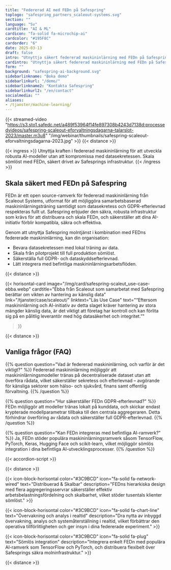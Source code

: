 ```yaml
---
title: "Federerad AI med FEDn på Safespring"
toplogo: "safespring_partners_scaleout-systems.svg"
section: ""
language: "Sv"
cardtitle: "AI & ML"
cardicon: "fa-solid fa-microchip-ai"
cardcolor: "#195F8C"
cardorder: "6"
date: 2025-03-13
draft: false
intro: "Utnyttja säkert federerad maskininlärning med FEDn på Safesprings GDPR-kompatibla molninfrastruktur."
cardintro: "Utnyttja säkert federerad maskininlärning med FEDn på Safespring"
form: ""
background: "safespring-ai-background.svg"
sidebarlinkname: "Boka demo"
sidebarlinkurl: "/demo/"
sidebarlinkname2: "Kontakta Safespring"
sidebarlinkurl2: "/en/contact"
socialmedia: ""
aliases:
- /tjanster/machine-learning/
---
```



{{< streamed-video "https://s3.sto1.safedc.net/a489f53964f14fe897308b4243d7138d:processedvideos/safespring-scaleout-eforvaltningsdagarna–talarslot-2023/master.m3u8" "/img/webinar/thumbnails/safespring-scaleout-eforvaltningsdagarna-2023.jpg" >}}
{{< distance >}}

{{< ingress >}}
Utnyttja kraften i federerad maskininlärning för att utveckla robusta AI-modeller utan att kompromissa med datasekretessen. Skala sömlöst med FEDn, säkert drivet av Safesprings infrastruktur.
{{< /ingress >}}

## Skala säkert med FEDn på Safespring

FEDn är ett open source-ramverk för federerad maskininlärning från Scaleout Systems, utformat för att möjliggöra samarbetsbaserad maskininlärningsträning samtidigt som datasekretess och GDPR-efterlevnad respekteras fullt ut. Safespring erbjuder den säkra, robusta infrastruktur som krävs för att distribuera och skala FEDn, och säkerställer att dina AI-initiativ förblir kompatibla, säkra och effektiva.

Genom att utnyttja Safespring molntjänst i kombination med FEDns federerade maskininlärning, kan din organisation:

- Bevara datasekretessen med lokal träning av data.
- Skala från pilotprojekt till full produktion sömlöst.
- Säkerställa full GDPR- och dataskyddsefterlevnad.
- Lätt integrera med befintliga maskininlärningsarbetsflöden.

{{< distance >}}

{{< horisontal-card 
    image="/img/card/safespring-scaleut_use-case-ebba.webp" 
    cardtitle="Ebba från Scaleout som samarbetat med Safespring berättar om vikten av hantering av känslig data" 
    link="/tjanster/case/scaleout/" 
    linktext="Läs Use Case" 
    text="“Eftersom maskininlärning och AI-initiativ av detta slaget kräver hantering av stora mängder känslig data, är det viktigt att företag har kontroll och kan förlita sig på en pålitlig leverantör med hög datasäkerhet och integritet.”" 
>}}

{{< distance >}}

## Vanliga frågor (FAQ)

{{% question question="Vad är federerad maskininlärning, och varför är det viktigt?" %}}
Federerad maskininlärning möjliggör att maskininlärningsmodeller tränas på decentraliserade dataset utan att överföra rådata, vilket säkerställer sekretess och efterlevnad – avgörande för känsliga sektorer som hälso- och sjukvård, finans samt offentlig förvaltning.
{{% /question %}}

{{% question question="Hur säkerställer FEDn GDPR-efterlevnad?" %}}
FEDn möjliggör att modeller tränas lokalt på kunddata, och skickar endast krypterade modellparametrar tillbaka till den centrala aggregeraren. Detta förhindrar överföring av rådata och säkerställer full GDPR-efterlevnad.
{{% /question %}}

{{% question question="Kan FEDn integreras med befintliga AI-ramverk?" %}}
Ja, FEDn stöder populära maskininlärningsramverk såsom TensorFlow, PyTorch, Keras, Hugging Face och scikit-learn, vilket möjliggör sömlös integration i dina befintliga AI-utvecklingsprocesser.
{{% /question %}}

{{< accordion-script >}}

{{< distance >}}

{{< icon-block-horisontal color="#3C9BCD" icon="fa-solid fa-network-wired" text="Distribuerad & Skalbar" description="FEDns hierarkiska design med flera aggregeringsservrar säkerställer effektiv arbetsbelastningsfördelning och skalbarhet, vilket stöder tusentals klienter sömlöst." >}}

{{< icon-block-horisontal color="#3C9BCD" icon="fa-solid fa-chart-line" text="Övervakning och analys i realtid" description="Dra nytta av inbyggd övervakning, analys och systemåterställning i realtid, vilket förbättrar den operativa tillförlitligheten och ger insyn i dina federerade experiment." >}}

{{< icon-block-horisontal color="#3C9BCD" icon="fa-solid fa-plug" text="Sömlös integration" description="Integrera enkelt FEDn med populära AI-ramverk som TensorFlow och PyTorch, och distribuera flexibelt över Safesprings säkra molninfrastruktur." >}}

{{< distance >}}